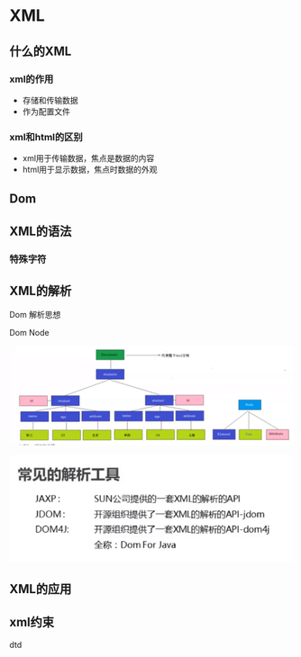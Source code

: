 # XML

## 什么的XML





### xml的作用

- 存储和传输数据
- 作为配置文件



### xml和html的区别

- xml用于传输数据，焦点是数据的内容
- html用于显示数据，焦点时数据的外观





## Dom





## XML的语法





### 特殊字符





## XML的解析

Dom 解析思想

Dom Node

![image-20220823144324897](https://raw.githubusercontent.com/MatubCA/Image/main/img2/202208231443956.png)

![image-20220823095540482](https://raw.githubusercontent.com/MatubCA/Image/main/img2/202208230955527.png)

## XML的应用







## xml约束

dtd